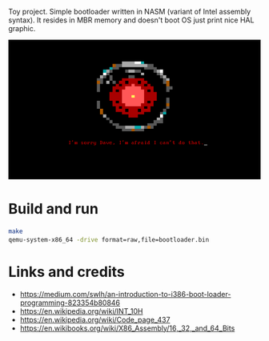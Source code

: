 Toy project. Simple bootloader written in NASM (variant of Intel assembly syntax).
It resides in MBR memory and doesn't boot OS just print nice HAL graphic.

<p align="center">
<img src="./img/demo.png"/>
</p>

# Build and run
```bash
make
qemu-system-x86_64 -drive format=raw,file=bootloader.bin
```

# Links and credits
- https://medium.com/swlh/an-introduction-to-i386-boot-loader-programming-823354b80846
- https://en.wikipedia.org/wiki/INT_10H
- https://en.wikipedia.org/wiki/Code_page_437
- https://en.wikibooks.org/wiki/X86_Assembly/16,_32,_and_64_Bits

